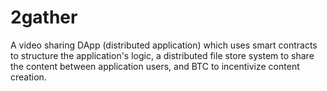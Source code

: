 # 2gather

A video sharing DApp (distributed application) which uses smart contracts to structure the application's logic, a distributed file store system to share the content between application users, and BTC to incentivize content creation. 
